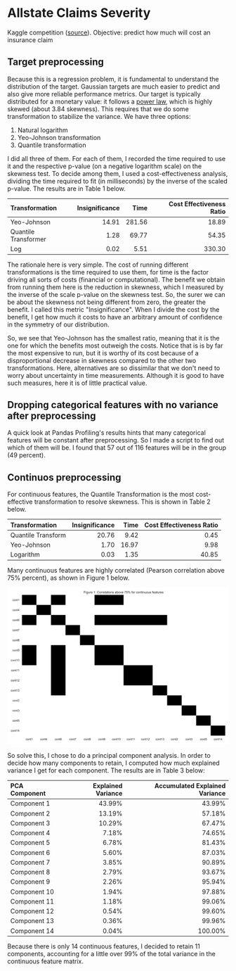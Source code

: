 # Allstate Claims Severity
Kaggle competition ([source](https://www.kaggle.com/c/allstate-claims-severity/overview)). Objective: predict how much will cost an insurance claim

## Target preprocessing
Because this is a regression problem, it is fundamental to understand the distribution of the target. Gaussian targets are much easier to predict and also give more reliable performance metrics. Our target is typically distributed for a monetary value: it follows a [power law](https://en.wikipedia.org/wiki/Power_law), which is highly skewed (about 3.84 skewness). This requires that we do some transformation to stabilize the variance. We have three options:
1. Natural logarithm
2. Yeo-Johnson transformation
3. Quantile transformation

I did all three of them. For each of them, I recorded the time required to use it and the respective p-value (on a negative logarithm scale) on the skewness test. To decide among them, I used a cost-effectiveness analysis, dividing the time required to fit (in milliseconds) by the inverse of the scaled p-value. The results are in Table 1 below.

|Transformation|Insignificance|Time|Cost Effectiveness Ratio|
|:--- |---: |---: |---: |
|Yeo-Johnson|14.91|281.56|18.89|
|Quantile Transformer|1.28|69.77|54.35|
|Log|0.02|5.51|330.30|

The rationale here is very simple. The cost of running different transformations is the time required to use them, for time is the factor driving all sorts of costs (financial or computational). The benefit we obtain from running them here is the reduction in skewness, which I measured by the inverse of the scale p-value on the skewness test. So, the surer we can be about the skewness not being different from zero, the greater the benefit. I called this metric "Insignificance". When I divide the cost by the benefit, I get how much it costs to have an arbitrary amount of confidence in the symmetry of our distribution.

So, we see that Yeo-Johnson has the smallest ratio, meaning that it is the one for which the benefits most outweigh the costs. Notice that is is by far the most expensive to run, but it is worthy of its cost because of a disproportional decrease in skewness compared to the other two transformations. Here, alternatives are so dissimilar that we don't need to worry about uncertainty in time measurements. Although it is good to have such measures, here it is of little practical value.

## Dropping categorical features with no variance after preprocessing
A quick look at Pandas Profiling's results hints that many categorical features will be constant after preprocessing. So I made a script to find out which of them will be. I found that 57 out of 116 features will be in the group (49 percent).

## Continuos preprocessing
For continuous features, the Quantile Transformation is the most cost-effective transformation to resolve skewness. This is shown in Table 2 below.

|Transformation|Insignificance|Time|Cost Effectiveness Ratio|
|:--- |---: |---: |---: |
|Quantile Transform|20.76|9.42|0.45|
|Yeo-Johnson|1.70|16.97|9.98|
|Logarithm|0.03|1.35|40.85|

Many continuous features are highly correlated (Pearson correlation above 75% percent), as shown in Figure 1 below.

![Figure 1: Correlations above 75% in continuous features](reports/figures/01ContFeaturesCorr75Matrix.png)

So solve this, I chose to do a principal component analysis. In order to decide how many components to retain, I computed how much explained variance I get for each component. The results are in Table 3 below:

|PCA Component|Explained Variance|Accumulated Explained Variance|
|:--- |---: |---: |
|Component 1|43.99%|43.99%|
|Component 2|13.19%|57.18%|
|Component 3|10.29%|67.47%|
|Component 4|7.18%|74.65%|
|Component 5|6.78%|81.43%|
|Component 6|5.60%|87.03%|
|Component 7|3.85%|90.89%|
|Component 8|2.79%|93.67%|
|Component 9|2.26%|95.94%|
|Component 10|1.94%|97.88%|
|Component 11|1.18%|99.06%|
|Component 12|0.54%|99.60%|
|Component 13|0.36%|99.96%|
|Component 14|0.04%|100.00%|

Because there is only 14 continuous features, I decided to retain 11 components, accounting for a little over 99% of the total variance in the continuous feature matrix.